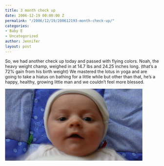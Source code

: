 ```yaml
---
title: 3 month check up
date: 2006-12-19 00:00:00 Z
permalink: "/2006/12/19/200612193-month-check-up/"
categories:
- Baby E
- Uncategorized
author: Jennifer
layout: post
---
```


So, we had another check up today and passed with flying colors. Noah, the heavy weight champ, weighed in at 14.7 lbs and 24.25 inches long. (that&#8217;s a 72% gain from his birth weight) We mastered the lotus in yoga and are going to take a hiatus on bathing for a little while but other than that, he&#8217;s a happy, healthy, growing little man and we couldn&#8217;t feel more blessed.

<img id="image89" alt="pod_121906.jpg" src="/assets/images/3-month-check-up/1166546812000-missing.jpg" />
